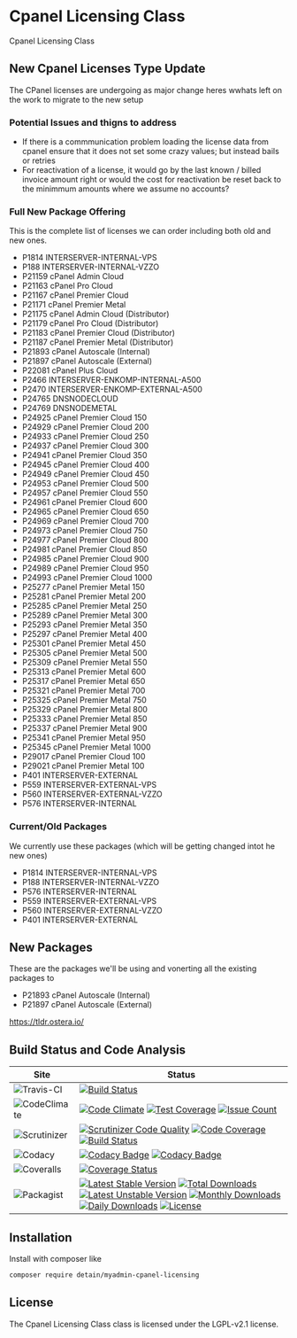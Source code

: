 # Cpanel Licensing Class

Cpanel Licensing Class


## New Cpanel Licenses Type Update

The CPanel licenses are undergoing as major change heres wwhats left on the work to migrate to the new setup


### Potential Issues and thigns to address

* If there is a commmunication problem loading the license data from cpanel ensure that it does not set some crazy values; but instead bails or retries
* For reactivation of a license, it would go by the last known / billed invoice amount right or would the cost for reactivation be reset back to the minimmum amounts where we assume no accounts? 


### Full New Package Offering

This is the complete list of licenses we can order including both old and new ones.

* P1814 INTERSERVER-INTERNAL-VPS
* P188 INTERSERVER-INTERNAL-VZZO
* P21159 cPanel Admin Cloud
* P21163 cPanel Pro Cloud
* P21167 cPanel Premier Cloud
* P21171 cPanel Premier Metal
* P21175 cPanel Admin Cloud (Distributor)
* P21179 cPanel Pro Cloud (Distributor)
* P21183 cPanel Premier Cloud (Distributor)
* P21187 cPanel Premier Metal (Distributor)
* P21893 cPanel Autoscale (Internal)
* P21897 cPanel Autoscale (External)
* P22081 cPanel Plus Cloud
* P2466 INTERSERVER-ENKOMP-INTERNAL-A500
* P2470 INTERSERVER-ENKOMP-EXTERNAL-A500
* P24765 DNSNODECLOUD
* P24769 DNSNODEMETAL
* P24925 cPanel Premier Cloud 150
* P24929 cPanel Premier Cloud 200
* P24933 cPanel Premier Cloud 250
* P24937 cPanel Premier Cloud 300
* P24941 cPanel Premier Cloud 350
* P24945 cPanel Premier Cloud 400
* P24949 cPanel Premier Cloud 450
* P24953 cPanel Premier Cloud 500
* P24957 cPanel Premier Cloud 550
* P24961 cPanel Premier Cloud 600
* P24965 cPanel Premier Cloud 650
* P24969 cPanel Premier Cloud 700
* P24973 cPanel Premier Cloud 750
* P24977 cPanel Premier Cloud 800
* P24981 cPanel Premier Cloud 850
* P24985 cPanel Premier Cloud 900
* P24989 cPanel Premier Cloud 950
* P24993 cPanel Premier Cloud 1000
* P25277 cPanel Premier Metal 150
* P25281 cPanel Premier Metal 200
* P25285 cPanel Premier Metal 250
* P25289 cPanel Premier Metal 300
* P25293 cPanel Premier Metal 350
* P25297 cPanel Premier Metal 400
* P25301 cPanel Premier Metal 450
* P25305 cPanel Premier Metal 500
* P25309 cPanel Premier Metal 550
* P25313 cPanel Premier Metal 600
* P25317 cPanel Premier Metal 650
* P25321 cPanel Premier Metal 700
* P25325 cPanel Premier Metal 750
* P25329 cPanel Premier Metal 800
* P25333 cPanel Premier Metal 850
* P25337 cPanel Premier Metal 900
* P25341 cPanel Premier Metal 950
* P25345 cPanel Premier Metal 1000
* P29017 cPanel Premier Cloud 100
* P29021 cPanel Premier Metal 100
* P401 INTERSERVER-EXTERNAL
* P559 INTERSERVER-EXTERNAL-VPS
* P560 INTERSERVER-EXTERNAL-VZZO
* P576 INTERSERVER-INTERNAL


### Current/Old Packages

We currently use these packages (which will be getting changed intot he new ones)

* P1814 INTERSERVER-INTERNAL-VPS
* P188 INTERSERVER-INTERNAL-VZZO
* P576 INTERSERVER-INTERNAL
* P559 INTERSERVER-EXTERNAL-VPS
* P560 INTERSERVER-EXTERNAL-VZZO
* P401 INTERSERVER-EXTERNAL


## New Packages

These are the packages we'll be using and vonerting all the existing packages to

* P21893 cPanel Autoscale (Internal)
* P21897 cPanel Autoscale (External)


https://tldr.ostera.io/


## Build Status and Code Analysis

Site          | Status
--------------|---------------------------
![Travis-CI](http://i.is.cc/storage/GYd75qN.png "Travis-CI")     | [![Build Status](https://travis-ci.org/detain/myadmin-cpanel-licensing.svg?branch=master)](https://travis-ci.org/detain/myadmin-cpanel-licensing)
![CodeClimate](http://i.is.cc/storage/GYlageh.png "CodeClimate")  | [![Code Climate](https://codeclimate.com/github/detain/myadmin-cpanel-licensing/badges/gpa.svg)](https://codeclimate.com/github/detain/myadmin-cpanel-licensing) [![Test Coverage](https://codeclimate.com/github/detain/myadmin-cpanel-licensing/badges/coverage.svg)](https://codeclimate.com/github/detain/myadmin-cpanel-licensing/coverage) [![Issue Count](https://codeclimate.com/github/detain/myadmin-cpanel-licensing/badges/issue_count.svg)](https://codeclimate.com/github/detain/myadmin-cpanel-licensing)
![Scrutinizer](http://i.is.cc/storage/GYeUnux.png "Scrutinizer")   | [![Scrutinizer Code Quality](https://scrutinizer-ci.com/g/myadmin-plugins/cpanel-licensing/badges/quality-score.png?b=master)](https://scrutinizer-ci.com/g/myadmin-plugins/cpanel-licensing/?branch=master) [![Code Coverage](https://scrutinizer-ci.com/g/myadmin-plugins/cpanel-licensing/badges/coverage.png?b=master)](https://scrutinizer-ci.com/g/myadmin-plugins/cpanel-licensing/?branch=master) [![Build Status](https://scrutinizer-ci.com/g/myadmin-plugins/cpanel-licensing/badges/build.png?b=master)](https://scrutinizer-ci.com/g/myadmin-plugins/cpanel-licensing/build-status/master)
![Codacy](http://i.is.cc/storage/GYi66Cx.png "Codacy")        | [![Codacy Badge](https://api.codacy.com/project/badge/Grade/226251fc068f4fd5b4b4ef9a40011d06)](https://www.codacy.com/app/detain/myadmin-cpanel-licensing) [![Codacy Badge](https://api.codacy.com/project/badge/Coverage/25fa74eb74c947bf969602fcfe87e349)](https://www.codacy.com/app/detain/myadmin-cpanel-licensing?utm_source=github.com&utm_medium=referral&utm_content=detain/myadmin-cpanel-licensing&utm_campaign=Badge_Coverage)
![Coveralls](http://i.is.cc/storage/GYjNSim.png "Coveralls")    | [![Coverage Status](https://coveralls.io/repos/github/detain/db_abstraction/badge.svg?branch=master)](https://coveralls.io/github/detain/myadmin-cpanel-licensing?branch=master)
![Packagist](http://i.is.cc/storage/GYacBEX.png "Packagist")     | [![Latest Stable Version](https://poser.pugx.org/detain/myadmin-cpanel-licensing/version)](https://packagist.org/packages/detain/myadmin-cpanel-licensing) [![Total Downloads](https://poser.pugx.org/detain/myadmin-cpanel-licensing/downloads)](https://packagist.org/packages/detain/myadmin-cpanel-licensing) [![Latest Unstable Version](https://poser.pugx.org/detain/myadmin-cpanel-licensing/v/unstable)](//packagist.org/packages/detain/myadmin-cpanel-licensing) [![Monthly Downloads](https://poser.pugx.org/detain/myadmin-cpanel-licensing/d/monthly)](https://packagist.org/packages/detain/myadmin-cpanel-licensing) [![Daily Downloads](https://poser.pugx.org/detain/myadmin-cpanel-licensing/d/daily)](https://packagist.org/packages/detain/myadmin-cpanel-licensing) [![License](https://poser.pugx.org/detain/myadmin-cpanel-licensing/license)](https://packagist.org/packages/detain/myadmin-cpanel-licensing)


## Installation

Install with composer like

```sh
composer require detain/myadmin-cpanel-licensing
```

## License

The Cpanel Licensing Class class is licensed under the LGPL-v2.1 license.


